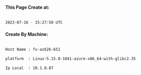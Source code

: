 
   
#### This Page Create at:

```bash

2023-07-16 - 15:27:50 UTC

```

#### Create By Machine:

```bash

Host Name : fv-az626-651

platform  : Linux-5.15.0-1041-azure-x86_64-with-glibc2.35

Ip Local  : 10.1.0.87

```

